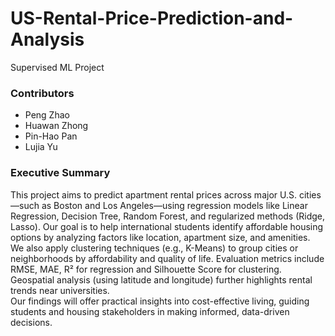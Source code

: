 # US-Rental-Price-Prediction-and-Analysis
Supervised ML Project
### Contributors
- Peng Zhao
- Huawan Zhong
- Pin-Hao Pan
- Lujia Yu
### Executive Summary
This project aims to predict apartment rental prices across major U.S. cities—such as Boston and Los Angeles—using regression models like Linear Regression, Decision Tree, Random Forest, and regularized methods (Ridge, Lasso). Our goal is to help international students identify affordable housing options by analyzing factors like location, apartment size, and amenities.  
We also apply clustering techniques (e.g., K-Means) to group cities or neighborhoods by affordability and quality of life. Evaluation metrics include RMSE, MAE, R² for regression and Silhouette Score for clustering. Geospatial analysis (using latitude and longitude) further highlights rental trends near universities.  
Our findings will offer practical insights into cost-effective living, guiding students and housing stakeholders in making informed, data-driven decisions.
